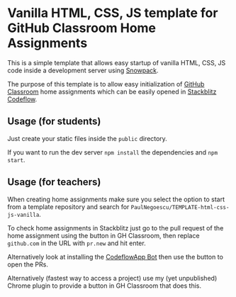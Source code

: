 # Vanilla HTML, CSS, JS template for GitHub Classroom Home Assignments

This is a simple template that allows easy startup of vanilla HTML, CSS, JS code inside a development server using [Snowpack](https://www.snowpack.dev/).

The purpose of this template is to allow easy initialization of [GitHub Classroom](https://classroom.github.com/) home assignments which can be easily opened in [Stackblitz Codeflow](https://stackblitz.com/codeflow/beta).

## Usage (for students)

Just create your static files inside the `public` directory.

If you want to run the dev server `npm install` the dependencies and `npm start`.

## Usage (for teachers)

When creating home assignments make sure you select the option to start from a template repository and search for `PaulNegoescu/TEMPLATE-html-css-js-vanilla`.

To check home assignments in Stackblitz just go to the pull request of the home assignment using the button in GH Classroom, then replace `github.com` in the URL with `pr.new` and hit enter.

Alternatively look at installing the [CodeflowApp Bot](https://developer.stackblitz.com/codeflow/integrating-codeflowapp-bot) then use the button to open the PRs.

Alternatively (fastest way to access a project) use my (yet unpublished) Chrome plugin to provide a button in GH Classroom that does this.
